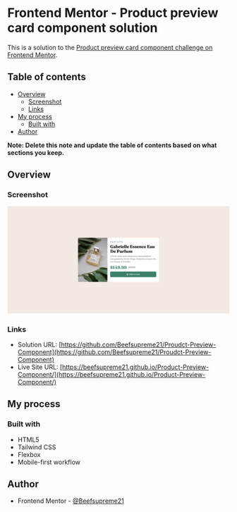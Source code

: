 # Frontend Mentor - Product preview card component solution

This is a solution to the [Product preview card component challenge on Frontend Mentor](https://www.frontendmentor.io/challenges/product-preview-card-component-GO7UmttRfa).


## Table of contents

- [Overview](#overview)
  - [Screenshot](#screenshot)
  - [Links](#links)
- [My process](#my-process)
  - [Built with](#built-with)
- [Author](#author)


**Note: Delete this note and update the table of contents based on what sections you keep.**

## Overview

### Screenshot

![](./screenshot.jpg)


### Links

- Solution URL: [https://github.com/Beefsupreme21/Proudct-Preview-Component](https://github.com/Beefsupreme21/Proudct-Preview-Component)
- Live Site URL: [https://beefsupreme21.github.io/Product-Preview-Component/](https://beefsupreme21.github.io/Product-Preview-Component/)


## My process

### Built with

- HTML5
- Tailwind CSS
- Flexbox
- Mobile-first workflow


## Author

- Frontend Mentor - [@Beefsupreme21](https://www.frontendmentor.io/profile/Beefsupreme21)